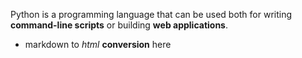 Python is a programming language that can be used both for writing **command-line scripts** or building **web applications**.

* markdown to *html* **conversion** here